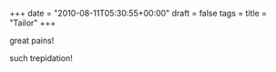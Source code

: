 +++
date = "2010-08-11T05:30:55+00:00"
draft = false
tags = 
title = "Tailor"
+++
<p>great pains!</p>&#13;
<p>such trepidation!</p> 